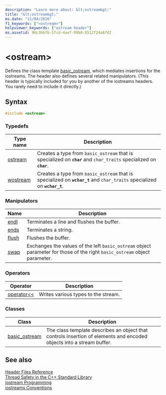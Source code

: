 ```yaml
---
description: "Learn more about: &lt;ostream&gt;"
title: "&lt;ostream&gt;"
ms.date: "11/04/2016"
f1_keywords: ["<ostream>"]
helpviewer_keywords: ["ostream header"]
ms.assetid: 90c3b6fb-57cd-4ae7-99b8-8512f24a67d2
---
```

# &lt;ostream&gt;

Defines the class template [basic_ostream](../standard-library/basic-ostream-class.md), which mediates insertions for the iostreams. The header also defines several related manipulators. (This header is typically included for you by another of the iostreams headers. You rarely need to include it directly.)

## Syntax

```cpp
#include <ostream>
```

### Typedefs

|Type name|Description|
|-|-|
|[ostream](../standard-library/ostream-typedefs.md#ostream)|Creates a type from `basic_ostream` that is specialized on **`char`** and `char_traits` specialized on **`char`**.|
|[wostream](../standard-library/ostream-typedefs.md#wostream)|Creates a type from `basic_ostream` that is specialized on **`wchar_t`** and `char_traits` specialized on **`wchar_t`**.|

### Manipulators

|Name|Description|
|-|-|
|[endl](../standard-library/ostream-functions.md#endl)|Terminates a line and flushes the buffer.|
|[ends](../standard-library/ostream-functions.md#ends)|Terminates a string.|
|[flush](../standard-library/ostream-functions.md#flush)|Flushes the buffer.|
|[swap](../standard-library/ostream-functions.md#swap)|Exchanges the values of the left `basic_ostream` object parameter for those of the right `basic_ostream` object parameter.|

### Operators

|Operator|Description|
|-|-|
|[operator<<](../standard-library/ostream-operators.md#op_lt_lt)|Writes various types to the stream.|

### Classes

|Class|Description|
|-|-|
|[basic_ostream](../standard-library/basic-ostream-class.md)|The class template describes an object that controls insertion of elements and encoded objects into a stream buffer.|

## See also

[Header Files Reference](../standard-library/cpp-standard-library-header-files.md)\
[Thread Safety in the C++ Standard Library](../standard-library/thread-safety-in-the-cpp-standard-library.md)\
[iostream Programming](../standard-library/iostream-programming.md)\
[iostreams Conventions](../standard-library/iostreams-conventions.md)
